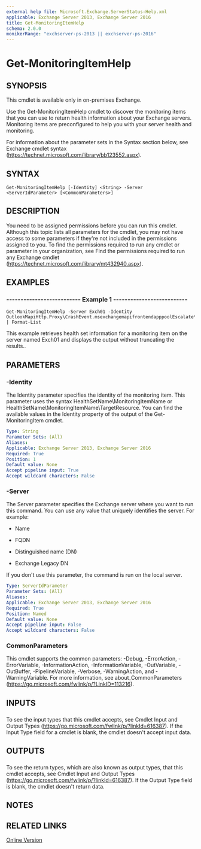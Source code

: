 ```yaml
---
external help file: Microsoft.Exchange.ServerStatus-Help.xml
applicable: Exchange Server 2013, Exchange Server 2016
title: Get-MonitoringItemHelp
schema: 2.0.0
monikerRange: "exchserver-ps-2013 || exchserver-ps-2016"
---
```


# Get-MonitoringItemHelp

## SYNOPSIS
This cmdlet is available only in on-premises Exchange.

Use the Get-MonitoringItemHelp cmdlet to discover the monitoring items that you can use to return health information about your Exchange servers. Monitoring items are preconfigured to help you with your server health and monitoring.

For information about the parameter sets in the Syntax section below, see Exchange cmdlet syntax (https://technet.microsoft.com/library/bb123552.aspx).

## SYNTAX

```
Get-MonitoringItemHelp [-Identity] <String> -Server <ServerIdParameter> [<CommonParameters>]
```

## DESCRIPTION
You need to be assigned permissions before you can run this cmdlet. Although this topic lists all parameters for the cmdlet, you may not have access to some parameters if they're not included in the permissions assigned to you. To find the permissions required to run any cmdlet or parameter in your organization, see Find the permissions required to run any Exchange cmdlet (https://technet.microsoft.com/library/mt432940.aspx).

## EXAMPLES

### -------------------------- Example 1 --------------------------
```
Get-MonitoringItemHelp -Server Exch01 -Identity OutlookMapiHttp.Proxy\CrashEvent.msexchangemapifrontendapppoolEscalate\msexchangemapifrontendapppool | Format-List
```

This example retrieves health set information for a monitoring item on the server named Exch01 and displays the output without truncating the results..

## PARAMETERS

### -Identity
The Identity parameter specifies the identity of the monitoring item. This parameter uses the syntax HealthSetName\MonitoringItemName or HealthSetName\MonitoringItemName\TargetResource. You can find the available values in the Identity property of the output of the Get-MonitoringItem cmdlet.

```yaml
Type: String
Parameter Sets: (All)
Aliases:
Applicable: Exchange Server 2013, Exchange Server 2016
Required: True
Position: 1
Default value: None
Accept pipeline input: True
Accept wildcard characters: False
```

### -Server
The Server parameter specifies the Exchange server where you want to run this command. You can use any value that uniquely identifies the server. For example:

- Name

- FQDN

- Distinguished name (DN)

- Exchange Legacy DN

If you don't use this parameter, the command is run on the local server.

```yaml
Type: ServerIdParameter
Parameter Sets: (All)
Aliases:
Applicable: Exchange Server 2013, Exchange Server 2016
Required: True
Position: Named
Default value: None
Accept pipeline input: False
Accept wildcard characters: False
```

### CommonParameters
This cmdlet supports the common parameters: -Debug, -ErrorAction, -ErrorVariable, -InformationAction, -InformationVariable, -OutVariable, -OutBuffer, -PipelineVariable, -Verbose, -WarningAction, and -WarningVariable. For more information, see about_CommonParameters (https://go.microsoft.com/fwlink/p/?LinkID=113216).

## INPUTS

###  
To see the input types that this cmdlet accepts, see Cmdlet Input and Output Types (https://go.microsoft.com/fwlink/p/?linkId=616387). If the Input Type field for a cmdlet is blank, the cmdlet doesn't accept input data.

## OUTPUTS

###  
To see the return types, which are also known as output types, that this cmdlet accepts, see Cmdlet Input and Output Types (https://go.microsoft.com/fwlink/p/?linkId=616387). If the Output Type field is blank, the cmdlet doesn't return data.

## NOTES

## RELATED LINKS

[Online Version](https://technet.microsoft.com/library/4e0bfa98-4c3d-46a5-bb18-8f64a2108c0a.aspx)
